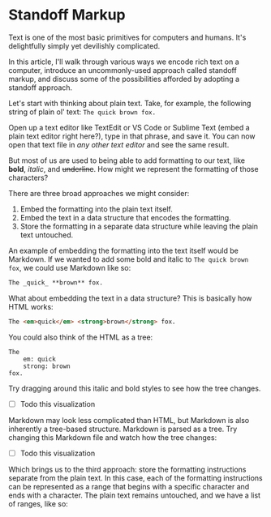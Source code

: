 # Standoff Markup

Text is one of the most basic primitives for computers and humans. It's delightfully simply yet devilishly complicated.

In this article, I'll walk through various ways we encode rich text on a computer, introduce an uncommonly-used approach called standoff markup, and discuss some of the possibilities afforded by adopting a standoff approach.

Let's start with thinking about plain text. Take, for example, the following string of plain ol' text: `The quick brown fox.`

Open up a text editor like TextEdit or VS Code or Sublime Text (embed a plain text editor right here?), type in that phrase, and save it. You can now open that text file in _any other text editor_ and see the same result.

But most of us are used to being able to add formatting to our text, like **bold**, _italic_, and ~~underline~~. How might we represent the formatting of those characters?

There are three broad approaches we might consider:

1. Embed the formatting into the plain text itself.
2. Embed the text in a data structure that encodes the formatting.
3. Store the formatting in a separate data structure while leaving the plain text untouched.

An example of embedding the formatting into the text itself would be Markdown. If we wanted to add some bold and italic to `The quick brown fox`, we could use Markdown like so:

```markdown
The _quick_ **brown** fox.
```

What about embedding the text in a data structure? This is basically how HTML works:

```html
The <em>quick</em> <strong>brown</strong> fox.
```

You could also think of the HTML as a tree:

```
The
	em: quick
	strong: brown
fox.
```

Try dragging around this italic and bold styles to see how the tree changes.

- [ ] Todo this visualization

Markdown may look less complicated than HTML, but Markdown is also inherently a tree-based structure. Markdown is parsed as a tree. Try changing this Markdown file and watch how the tree changes:

- [ ] Todo this visualization

Which brings us to the third approach: store the formatting instructions separate from the plain text. In this case, each of the formatting instructions can be represented as a range that begins with a specific character and ends with a character. The plain text remains untouched, and we have a list of ranges, like so:
